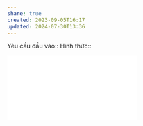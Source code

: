```yaml
---
share: true
created: 2023-09-05T16:17
updated: 2024-07-30T13:36
---
```

Yêu cầu đầu vào:: 
Hình thức::

![Huy động nguồn tiền nhàn rỗi](../../../../../%F0%9F%93%90%20D%E1%BB%B1%20%C3%A1n/Gi%C3%BAp%20nhau%20tho%C3%A1t%20n%E1%BB%A3/C%C3%B4ng%20vi%E1%BB%87c/Huy%20%C4%91%E1%BB%99ng%20ngu%E1%BB%93n%20ti%E1%BB%81n%20nh%C3%A0n%20r%E1%BB%97i.md)